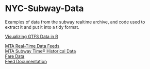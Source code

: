 # NYC-Subway-Data

Examples of data from the subway realtime archive, and code used to extract it and put it into a tidy format.

[Visualizing GTFS Data in R](https://rpubs.com/data_feelings/data607_gtfs)</br>

[MTA Real-Time Data Feeds](http://datamine.mta.info/)</br>
[MTA Subway Time® Historical Data](http://web.mta.info/developers/MTA-Subway-Time-historical-data.html)</br>
[Fare Data](http://web.mta.info/developers/fare.html)</br>
[Feed Documentation](http://datamine.mta.info/feed-documentation)</br>

